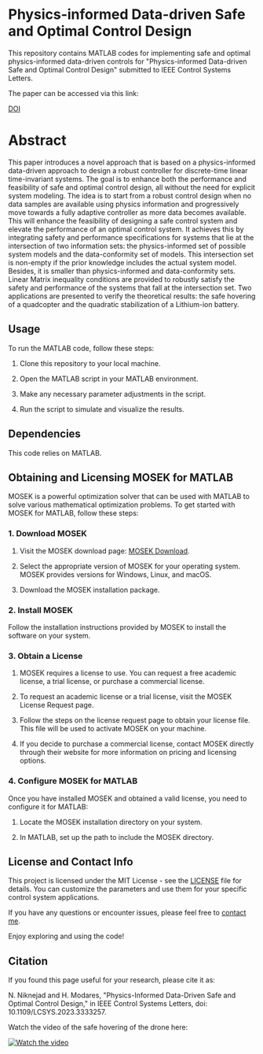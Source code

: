 # Physics-informed Data-driven Safe and Optimal Control Design
This repository contains MATLAB codes for implementing safe and optimal physics-informed data-driven controls for "Physics-informed Data-driven Safe and Optimal Control Design" submitted to IEEE Control Systems Letters.

The paper can be accessed via this link:

[DOI](https://doi.org/10.1109/LCSYS.2023.3333257)


# Abstract
This paper introduces a novel approach that is based on a physics-informed data-driven approach to design a robust controller for discrete-time linear time-invariant systems. The goal is to enhance both the performance and feasibility of safe and optimal control design, all without the need for explicit system modeling. The idea is to start from a robust control design when no data samples are available using physics information and progressively move towards a fully adaptive controller as more data becomes available. This will enhance the feasibility of designing a safe control system and elevate the performance of an optimal control system. It achieves this by integrating safety and performance specifications for systems that lie at the intersection of two information sets: the physics-informed set of possible system models and the data-conformity set of models. This intersection set is non-empty if the prior knowledge includes the actual system model. Besides, it is smaller than physics-informed and data-conformity sets. Linear Matrix inequality conditions are provided to robustly satisfy the safety and performance of the systems that fall at the intersection set. Two applications are presented to verify the theoretical results: the safe hovering of a quadcopter and the quadratic stabilization of a Lithium-ion battery.


## Usage

To run the MATLAB code, follow these steps:

1. Clone this repository to your local machine.

2. Open the MATLAB script in your MATLAB environment.

3. Make any necessary parameter adjustments in the script.

4. Run the script to simulate and visualize the results.

## Dependencies

This code relies on MATLAB.

## Obtaining and Licensing MOSEK for MATLAB

MOSEK is a powerful optimization solver that can be used with MATLAB to solve various mathematical optimization problems. To get started with MOSEK for MATLAB, follow these steps:

### 1. Download MOSEK

1. Visit the MOSEK download page: [MOSEK Download](https://www.mosek.com/downloads/).

2. Select the appropriate version of MOSEK for your operating system. MOSEK provides versions for Windows, Linux, and macOS.

3. Download the MOSEK installation package.

### 2. Install MOSEK

Follow the installation instructions provided by MOSEK to install the software on your system.

### 3. Obtain a License

1. MOSEK requires a license to use. You can request a free academic license, a trial license, or purchase a commercial license.

2. To request an academic license or a trial license, visit the MOSEK License Request page.

3. Follow the steps on the license request page to obtain your license file. This file will be used to activate MOSEK on your machine.

4. If you decide to purchase a commercial license, contact MOSEK directly through their website for more information on pricing and licensing options.

### 4. Configure MOSEK for MATLAB

Once you have installed MOSEK and obtained a valid license, you need to configure it for MATLAB:

1. Locate the MOSEK installation directory on your system.

2. In MATLAB, set up the path to include the MOSEK directory. 


## License and Contact Info

This project is licensed under the MIT License - see the [LICENSE](LICENSE) file for details. You can customize the parameters and use them for your specific control system applications.

If you have any questions or encounter issues, please feel free to [contact me](mailto:niknejad@msu.edu).

Enjoy exploring and using the code!

## Citation
If you found this page useful for your research, please cite it as:

N. Niknejad and H. Modares, "Physics-Informed Data-Driven Safe and Optimal Control Design," in IEEE Control Systems Letters, doi: 10.1109/LCSYS.2023.3333257.


Watch the video of the safe hovering of the drone here:

[![Watch the video](https://img.youtube.com/vi/LdfYQQp4STU/maxresdefault.jpg)](https://www.youtube.com/watch?v=LdfYQQp4STU)



